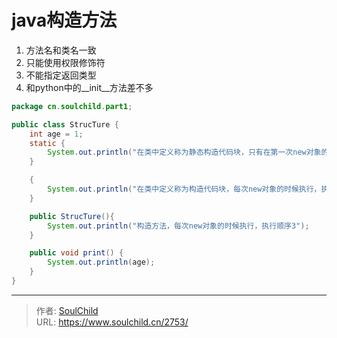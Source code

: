 # java构造方法

<!--more-->
1. 方法名和类名一致
2. 只能使用权限修饰符
3. 不能指定返回类型
4. 和python中的__init__方法差不多

```java
package cn.soulchild.part1;

public class StrucTure {
    int age = 1;
    static {
        System.out.println("在类中定义称为静态构造代码块，只有在第一次new对象的时候执行，执行顺序1");
    }

    {
        System.out.println("在类中定义称为构造代码块，每次new对象的时候执行，执行顺序2");
    }

    public StrucTure(){
        System.out.println("构造方法，每次new对象的时候执行，执行顺序3");
    }

    public void print() {
        System.out.println(age);
    }
}

```


---

> 作者: [SoulChild](https://www.soulchild.cn)  
> URL: https://www.soulchild.cn/2753/  

